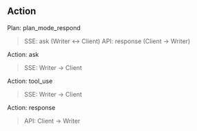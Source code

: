 ## Action

Plan: plan_mode_respond
> SSE: ask (Writer <-> Client)
> API: response (Client -> Writer)

Action: ask
> SSE: Writer -> Client

Action: tool_use
> SSE: Writer -> Client

Action: response
> API: Client -> Writer
